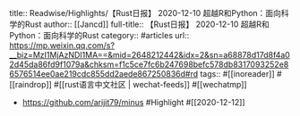 title:: Readwise/Highlights/【Rust日报】 2020-12-10 超越R和Python：面向科学的Rust
author:: [[Jancd]]
full-title:: 【Rust日报】 2020-12-10 超越R和Python：面向科学的Rust
category:: #articles
url:: https://mp.weixin.qq.com/s?__biz=MzI1MjAzNDI1MA==&mid=2648212442&idx=2&sn=a68878d17d8f4a02d45da86fd9f1079a&chksm=f1c5ce7fc6b247698befc578db8317093252e86576514ee0ae219cdc855dd2aede867250836d#rd
tags:: #[[inoreader]] #[[raindrop]] #[[rust语言中文社区 | wechat-feeds]] #[[wechatmp]]

- https://github.com/arijit79/minus #Highlight #[[2020-12-12]]